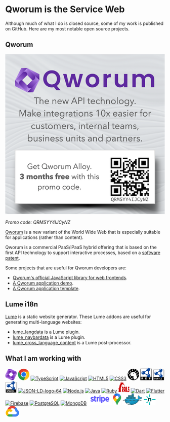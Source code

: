 Qworum is the Service Web
=========================

Although much of what I do is closed source, some of my work is published on GitHub. Here are my most notable open source projects.

## Qworum

[![Qworum promo code](qworum-promo-code-QRMSYY4IJCyNZ.png)](https://qworum.net/en/plans/)

_Promo code: QRMSYY4IJCyNZ_

[Qworum](https://qworum.net) is a new variant of the World Wide Web that is especially suitable for applications (rather than content).

Qworum is a commercial PaaS/iPaaS hybrid offering that is based on the first API technology to support interactive processes, based on a [software patent](https://patents.google.com/patent/US8266632).

Some projects that are useful for Qworum developers are:

- [Qworum's official JavaScript library for web frontends](https://github.com/doga/qworum-for-web-pages).
- [A Qworum application demo](https://github.com/doga/qworum-demo).
- [A Qworum application template](https://github.com/doga/qworum-netlify-template).

## Lume i18n

[Lume](https://lume.land/) is a static website generator. These Lume addons are useful for generating multi-language websites:

- [lume_langdata](https://github.com/doga/lume_langdata) is a Lume plugin.
- [lume_navbardata](https://github.com/doga/lume_navbardata) is a Lume plugin.
- [lume_cross_language_content](https://github.com/doga/lume_cross_language_content) is a Lume post-processor.

## What I am working with

<p align="left">
<a href="https://qworum.net" target="_blank" rel="noreferrer"><img src="./logos/Qworum-logo.svg" height="36" alt="Qworum" /></a>
<a href="https://developer.chrome.com/docs/extensions/" target="_blank" rel="noreferrer"><img src="./logos/google-chrome.svg" height="36" alt="Google Chrome" /></a>
<a href="https://www.typescriptlang.org/" target="_blank" rel="noreferrer"><img src="https://raw.githubusercontent.com/danielcranney/readme-generator/main/public/icons/skills/typescript-colored.svg" width="36" height="36" alt="TypeScript" /></a>
<a href="https://developer.mozilla.org/en-US/docs/Web/JavaScript" target="_blank" rel="noreferrer"><img src="https://raw.githubusercontent.com/danielcranney/readme-generator/main/public/icons/skills/javascript-colored.svg" width="36" height="36" alt="JavaScript" /></a>
<a href="https://developer.mozilla.org/en-US/docs/Glossary/HTML5" target="_blank" rel="noreferrer"><img src="https://raw.githubusercontent.com/danielcranney/readme-generator/main/public/icons/skills/html5-colored.svg" width="36" height="36" alt="HTML5" /></a>
<a href="https://www.w3.org/TR/CSS/#css" target="_blank" rel="noreferrer"><img src="https://raw.githubusercontent.com/danielcranney/readme-generator/main/public/icons/skills/css3-colored.svg" width="36" height="36" alt="CSS3" /></a>
<a href="https://deno.land/" target="_blank" rel="noreferrer"><img src="./logos/deno.svg" width="36" height="36" alt="Deno" /></a>
<a href="https://www.w3.org/2011/rdf-wg/wiki/Main_Page" title="RDF Resource Description Language"><img style="border:0px;" width="36" src="./logos/rdf.svg" alt="Turtle semantic data format"/></a>
<a href="https://www.w3.org/TR/turtle/" title="Turtle semantic data format"><img style="border:0px;" width="36" src="./logos/turtle.svg" alt="Turtle semantic data format"/></a>
<a href="https://www.w3.org/2001/sw/wiki/SPARQL" title="SPARQL Query Language for RDF"><img style="border:0px;" width="36" src="./logos/sparql.svg" alt="SPARQL Query Language for RDF"/></a>
<a href="http://json-ld.org/" title="JSON-LD semantic data format"><img style="border:0px;" width="36" src="https://json-ld.org/images/json-ld-logo.svg" alt="JSON-LD-logo-64"/></a>
<a href="https://nodejs.org/en/" target="_blank" rel="noreferrer"><img src="https://raw.githubusercontent.com/danielcranney/readme-generator/main/public/icons/skills/nodejs-colored.svg" width="36" height="36" alt="Node.js" /></a>
<a href="https://www.oracle.com/java/" target="_blank" rel="noreferrer"><img src="https://raw.githubusercontent.com/danielcranney/readme-generator/main/public/icons/skills/java-colored.svg" width="36" height="36" alt="Java" /></a>
<a href="https://www.ruby-lang.org/en/" target="_blank" rel="noreferrer"><img src="https://raw.githubusercontent.com/danielcranney/readme-generator/main/public/icons/skills/ruby-colored.svg" width="36" height="36" alt="Ruby" /></a>
<a href="https://www.ruby-lang.org/en/" target="_blank" rel="noreferrer"><img src="./logos/ruby-on-rails.svg" width="36" height="36" alt="Ruby on Rails" /></a>
<a href="https://dart.dev/" target="_blank" rel="noreferrer"><img src="https://raw.githubusercontent.com/danielcranney/readme-generator/main/public/icons/skills/dart-colored.svg" width="36" height="36" alt="Dart" /></a>
<a href="https://flutter.dev/" target="_blank" rel="noreferrer"><img src="https://raw.githubusercontent.com/danielcranney/readme-generator/main/public/icons/skills/flutter-colored.svg" width="36" height="36" alt="Flutter" /></a>
<a href="https://firebase.google.com/" target="_blank" rel="noreferrer"><img src="https://raw.githubusercontent.com/danielcranney/readme-generator/main/public/icons/skills/firebase-colored.svg" width="36" height="36" alt="Firebase" /></a>
<a href="https://www.postgresql.org/" target="_blank" rel="noreferrer"><img src="https://raw.githubusercontent.com/danielcranney/readme-generator/main/public/icons/skills/postgresql-colored.svg" width="36" height="36" alt="PostgreSQL" /></a>
<a href="https://www.mongodb.com/" target="_blank" rel="noreferrer"><img src="https://raw.githubusercontent.com/danielcranney/readme-generator/main/public/icons/skills/mongodb-colored.svg" width="36" height="36" alt="MongoDB" /></a>
<a href="https://stripe.com/en-ch/connect" target="_blank" rel="noreferrer"><img src="./logos/stripe.svg" height="36" alt="Stripe Connect" /></a>
<a href="https://developers.google.com/maps" target="_blank" rel="noreferrer"><img src="./logos/google-maps.svg" height="36" alt="Google Maps Platform" /></a>
<a href="https://www.docker.com/" target="_blank" rel="noreferrer"><img src="./logos/docker.svg" height="36" alt="Docker" /></a>
<a href="https://www.netlify.com" target="_blank" rel="noreferrer"><img src="./logos/netlify.svg" height="33" alt="Netlify" /></a>
<a href="https://cloud.google.com/" target="_blank" rel="noreferrer"><img src="./logos/google-cloud.svg" height="36" alt="Google Cloud" /></a>
</p>
